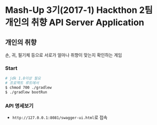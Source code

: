 # Mash-Up 3기(2017-1) Hackthon 2팀 개인의 취향 API Server Application 

## 개인의 취향
손, 귀, 필기체 등으로 서로가 얼마나 취향이 맞는지 확인하는 게임

### Start
```sh
# jdk 1.8이상 필요
# 프로젝트 루트에서
$ chmod 700 ./gradlew
$ ./gradlew bootRun
```

### API 명세보기
* `http://127.0.0.1:8081/swagger-ui.html`로 접속
